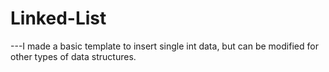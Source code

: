 # Linked-List
---I made a basic template to insert single int data, but can be modified for other types of data structures.
